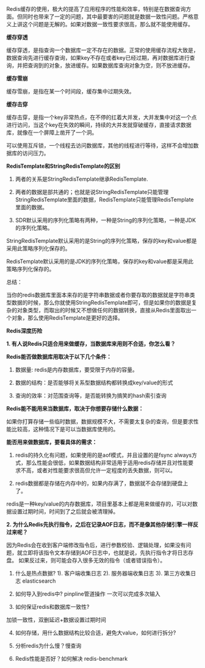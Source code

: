Redis缓存的使用，极大的提高了应用程序的性能和效率，特别是在数据查询方面。但同时也带来了一定的问题，其中最要害的问题就是数据一致性问题。严格意义上讲这个问题是无解的。如果对数据一致性要求很高，那么就不能使用缓存。

**缓存穿透**

缓存穿透，是指查询一个数据库一定不存在的数据。正常的使用缓存流程大致是，数据查询先进行缓存查询，如果key不存在或者key已经过期，再对数据库进行查询，并把查询到的对象，放进缓存。如果数据库查询对象为空，则不放进缓存。

**缓存雪崩**

缓存雪崩，是指在某一个时间段，缓存集中过期失效。

**缓存击穿**

缓存击穿，是指一个key非常热点，在不停的扛着大并发，大并发集中对这一个点进行访问，当这个key在失效的瞬间，持续的大并发就穿破缓存，直接请求数据库，就像在一个屏障上凿开了一个洞。

可以使用互斥锁，一个线程去访问数据库，其他的线程进行等待，这样不会增加数据库的访问压力。

**RedisTemplate和StringRedisTemplate的区别**

1. 两者的关系是StringRedisTemplate继承RedisTemplate.

2. 两者的数据是部共通的；也就是说StringRedisTemplate只能管理StringRedisTemplate里面的数据，RedisTemplate只能管理RedisTemplate里面的数据。

3. SDR默认采用的序列化策略有两种，一种是String的序列化策略，一种是JDK的序列化策略。

StringRedisTemplate默认采用的是String的序列化策略，保存的key和value都是采用此策略序列化保存的。

RedisTemplate默认采用的是JDK的序列化策略，保存的key和value都是采用此策略序列化保存的。

总结：

当你的redis数据库里面本来存的是字符串数据或者你要存取的数据就是字符串类型数据的时候，那么你就使用StringRedisTemplate即可，但是如果你的数据是复杂的对象类型，而取出的时候又不想做任何的数据转换，直接从Redis里面取出一个对象，那么使用RedisTemplate是更好的选择。

**Redis深度历险**

**1. 有人说Redis只适合用来做缓存，当数据库来用则不合适，你怎么看？**

**Redis能否做数据库用取决于以下几个条件：**

1. 数据量: redis是内存数据库，要受限于内存的容量。

2. 数据的结构：是否能够将关系型数据结构都转换成key/value的形式

3. 查询的效率：对范围查询等，是否能转换为搞笑的hash索引查询

**Redis能不能用来当数据库，取决于你想要存储什么数据：**

如果你打算存储一些临时数据，数据规模不大，不需要太复杂的查询，但是要求性能比较高，这种情况下是可以当数据库使用的。

**能否用来做数据库，要看具体的需求：**

1. redis的持久化有问题，如果使用的是aof模式，并且设置的是fsync always方式，那么性能会很低，如果数据结构非常适用于适用redis存储并且对性能要求不高，或者对性能要求很高但允许一定程度的丢失数据，则可以。

2. redis数据都是存储在内存中的，如果内存满了，数据就不会存储到硬盘上了。

redis是一种key/value的内存数据库，项目里基本上都是用来做缓存的，可以对数据设置过期时间，时间到了之后就会被清理掉。

**2. 为什么Redis先执行指令，之后在记录AOF日志，而不是像其他存储引擎一样反过来呢？**

因为Redis会在收到客户端修改指令后，进行参数校验、逻辑处理，如果没有问题，就立即将该指令文本存储到AOF日志中，也就是说，先执行指令才将日志存盘。
如果反过来，则可能会存入很多无效的指令（或者错误指令）。


1. 什么是热点数据?
1). 客户端收集日志
2). 服务器端收集日志
3). 第三方收集日志 elasticsearch

2. 如何导入到redis中?
pinpline管道操作 一次可以完成多次输入 

3. 如何保证redis和数据库一致性?

加锁一致性，双删延迟+数据设置过期时间

4. 如何存储，用什么数据结构比较合适，避免大value，如何进行拆分?

5. 分析redis为什么慢？慢查询

6. Redis性能是否好？如何解决
redis-benchmark





























